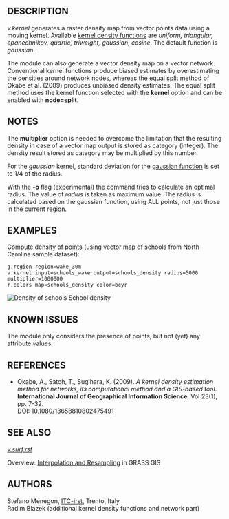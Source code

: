 ## DESCRIPTION

*v.kernel* generates a raster density map from vector points data using
a moving kernel. Available [kernel density
functions](https://en.wikipedia.org/wiki/Kernel_(statistics)#Kernel_functions_in_common_use)
are *uniform, triangular, epanechnikov, quartic, triweight, gaussian,
cosine*. The default function is *gaussian*.

The module can also generate a vector density map on a vector network.
Conventional kernel functions produce biased estimates by overestimating
the densities around network nodes, whereas the equal split method of
Okabe et al. (2009) produces unbiased density estimates. The equal split
method uses the kernel function selected with the **kernel** option and
can be enabled with **node=split**.

## NOTES

The **multiplier** option is needed to overcome the limitation that the
resulting density in case of a vector map output is stored as category
(integer). The density result stored as category may be multiplied by
this number.

For the *gaussian* kernel, standard deviation for the [gaussian
function](https://en.wikipedia.org/wiki/Kernel_(statistics)#Kernel_functions_in_common_use)
is set to 1/4 of the radius.

With the **-o** flag (experimental) the command tries to calculate an
optimal radius. The value of *radius* is taken as maximum value. The
radius is calculated based on the gaussian function, using ALL points,
not just those in the current region.

## EXAMPLES

Compute density of points (using vector map of schools from North
Carolina sample dataset):

```shell
g.region region=wake_30m
v.kernel input=schools_wake output=schools_density radius=5000 multiplier=1000000
r.colors map=schools_density color=bcyr
```

<img src="v_kernel.png" data-border="0" alt="Density of schools" />  
School density

## KNOWN ISSUES

The module only considers the presence of points, but not (yet) any
attribute values.

## REFERENCES

- Okabe, A., Satoh, T., Sugihara, K. (2009). *A kernel density
  estimation method for networks, its computational method and a
  GIS-based tool*. **International Journal of Geographical Information
  Science**, Vol 23(1), pp. 7-32.  
  DOI:
  [10.1080/13658810802475491](https://doi.org/10.1080/13658810802475491)

## SEE ALSO

*[v.surf.rst](v.surf.rst.md)*

Overview: [Interpolation and
Resampling](https://grasswiki.osgeo.org/wiki/Interpolation) in GRASS GIS

## AUTHORS

Stefano Menegon, [ITC-irst](http://mpa.itc.it/), Trento, Italy  
Radim Blazek (additional kernel density functions and network part)
